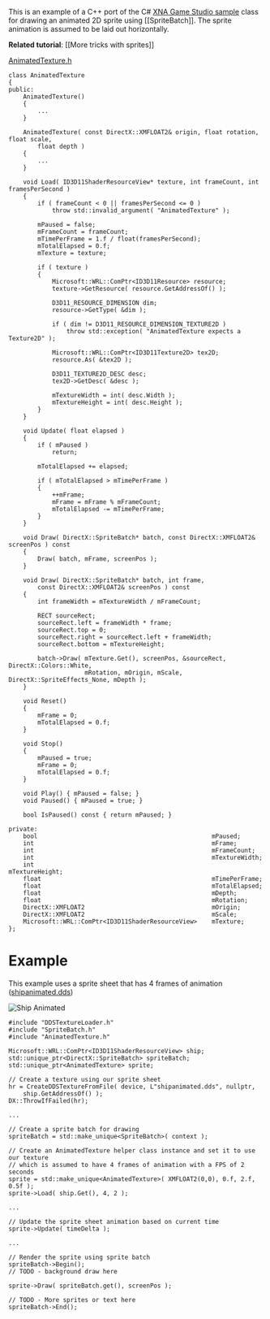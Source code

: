This is an example of a C++ port of the C# [XNA Game Studio sample](http://msdn.microsoft.com/en-us/library/bb203866.aspx) class for drawing an animated 2D sprite using [[SpriteBatch]]. The sprite animation is assumed to be laid out horizontally.

**Related tutorial**: [[More tricks with sprites]]

[AnimatedTexture.h](https://github.com/Microsoft/DirectXTK/wiki/AnimatedTexture.h)

    class AnimatedTexture
    {
    public:
        AnimatedTexture()
        {
            ...
        }

        AnimatedTexture( const DirectX::XMFLOAT2& origin, float rotation, float scale,
            float depth )
        {
            ...
        }

        void Load( ID3D11ShaderResourceView* texture, int frameCount, int framesPerSecond )
        {
            if ( frameCount < 0 || framesPerSecond <= 0 )
                throw std::invalid_argument( "AnimatedTexture" );

            mPaused = false;
            mFrameCount = frameCount;
            mTimePerFrame = 1.f / float(framesPerSecond);
            mTotalElapsed = 0.f;
            mTexture = texture;

            if ( texture )
            {
                Microsoft::WRL::ComPtr<ID3D11Resource> resource;
                texture->GetResource( resource.GetAddressOf() );

                D3D11_RESOURCE_DIMENSION dim;
                resource->GetType( &dim );

                if ( dim != D3D11_RESOURCE_DIMENSION_TEXTURE2D )
                    throw std::exception( "AnimatedTexture expects a Texture2D" );

                Microsoft::WRL::ComPtr<ID3D11Texture2D> tex2D;
                resource.As( &tex2D );

                D3D11_TEXTURE2D_DESC desc;
                tex2D->GetDesc( &desc );

                mTextureWidth = int( desc.Width );
                mTextureHeight = int( desc.Height );
            }
        }

        void Update( float elapsed )
        {
            if ( mPaused )
                return;

            mTotalElapsed += elapsed;

            if ( mTotalElapsed > mTimePerFrame )
            {
                ++mFrame;
                mFrame = mFrame % mFrameCount;
                mTotalElapsed -= mTimePerFrame;
            }
        }

        void Draw( DirectX::SpriteBatch* batch, const DirectX::XMFLOAT2& screenPos ) const
        {
            Draw( batch, mFrame, screenPos );
        }

        void Draw( DirectX::SpriteBatch* batch, int frame,
            const DirectX::XMFLOAT2& screenPos ) const
        {
            int frameWidth = mTextureWidth / mFrameCount;

            RECT sourceRect;
            sourceRect.left = frameWidth * frame;
            sourceRect.top = 0;
            sourceRect.right = sourceRect.left + frameWidth;
            sourceRect.bottom = mTextureHeight;

            batch->Draw( mTexture.Get(), screenPos, &sourceRect, DirectX::Colors::White,
                         mRotation, mOrigin, mScale, DirectX::SpriteEffects_None, mDepth );
        }

        void Reset()
        {
            mFrame = 0;
            mTotalElapsed = 0.f;
        }

        void Stop()
        {
            mPaused = true;
            mFrame = 0;
            mTotalElapsed = 0.f;
        }

        void Play() { mPaused = false; }
        void Paused() { mPaused = true; }

        bool IsPaused() const { return mPaused; }

    private:
        bool                                                mPaused;
        int                                                 mFrame;
        int                                                 mFrameCount;
        int                                                 mTextureWidth;
        int                                                 mTextureHeight;
        float                                               mTimePerFrame;
        float                                               mTotalElapsed;
        float                                               mDepth;
        float                                               mRotation;
        DirectX::XMFLOAT2                                   mOrigin;
        DirectX::XMFLOAT2                                   mScale;
        Microsoft::WRL::ComPtr<ID3D11ShaderResourceView>    mTexture;
    };

# Example
This example uses a sprite sheet that has 4 frames of animation ([shipanimated.dds](https://github.com/Microsoft/DirectXTK/wiki/shipanimated.dds))

![Ship Animated](https://github.com/Microsoft/DirectXTK/wiki/images/shipanimated.png)

    #include "DDSTextureLoader.h"
    #include "SpriteBatch.h"
    #include "AnimatedTexture.h"

    Microsoft::WRL::ComPtr<ID3D11ShaderResourceView> ship;
    std::unique_ptr<DirectX::SpriteBatch> spriteBatch;
    std::unique_ptr<AnimatedTexture> sprite;

    // Create a texture using our sprite sheet
    hr = CreateDDSTextureFromFile( device, L"shipanimated.dds", nullptr,
        ship.GetAddressOf() );
    DX::ThrowIfFailed(hr);

    ...

    // Create a sprite batch for drawing
    spriteBatch = std::make_unique<SpriteBatch>( context );

    // Create an AnimatedTexture helper class instance and set it to use our texture
    // which is assumed to have 4 frames of animation with a FPS of 2 seconds
    sprite = std::make_unique<AnimatedTexture>( XMFLOAT2(0,0), 0.f, 2.f, 0.5f );
    sprite->Load( ship.Get(), 4, 2 );

    ...

    // Update the sprite sheet animation based on current time
    sprite->Update( timeDelta );

    ...

    // Render the sprite using sprite batch
    spriteBatch->Begin();
    // TODO - background draw here

    sprite->Draw( spriteBatch.get(), screenPos );

    // TODO - More sprites or text here
    spriteBatch->End();

